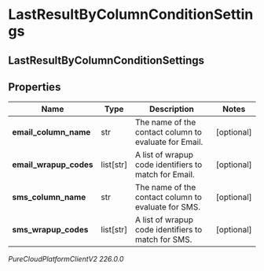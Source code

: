 # LastResultByColumnConditionSettings

## LastResultByColumnConditionSettings

## Properties

|Name | Type | Description | Notes|
|------------ | ------------- | ------------- | -------------|
| **email_column_name** | str | The name of the contact column to evaluate for Email. | [optional] |
| **email_wrapup_codes** | list[str] | A list of wrapup code identifiers to match for Email. | [optional] |
| **sms_column_name** | str | The name of the contact column to evaluate for SMS. | [optional] |
| **sms_wrapup_codes** | list[str] | A list of wrapup code identifiers to match for SMS. | [optional] |



_PureCloudPlatformClientV2 226.0.0_
